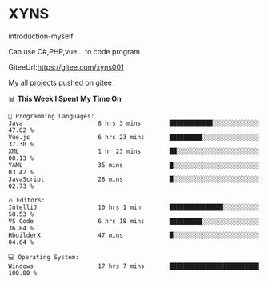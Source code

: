 # XYNS
introduction-myself

Can use C#,PHP,vue... to code program

GiteeUrl:https://gitee.com/xyns001

My all projects pushed on gitee

<!--START_SECTION:waka-->
📊 **This Week I Spent My Time On** 

```text
💬 Programming Languages: 
Java                     8 hrs 3 mins        ████████████░░░░░░░░░░░░░   47.02 % 
Vue.js                   6 hrs 23 mins       █████████░░░░░░░░░░░░░░░░   37.30 % 
XML                      1 hr 23 mins        ██░░░░░░░░░░░░░░░░░░░░░░░   08.13 % 
YAML                     35 mins             █░░░░░░░░░░░░░░░░░░░░░░░░   03.42 % 
JavaScript               28 mins             █░░░░░░░░░░░░░░░░░░░░░░░░   02.73 % 

🔥 Editors: 
IntelliJ                 10 hrs 1 min        ███████████████░░░░░░░░░░   58.53 % 
VS Code                  6 hrs 18 mins       █████████░░░░░░░░░░░░░░░░   36.84 % 
HbuilderX                47 mins             █░░░░░░░░░░░░░░░░░░░░░░░░   04.64 % 

💻 Operating System: 
Windows                  17 hrs 7 mins       █████████████████████████   100.00 % 
```


<!--END_SECTION:waka-->
